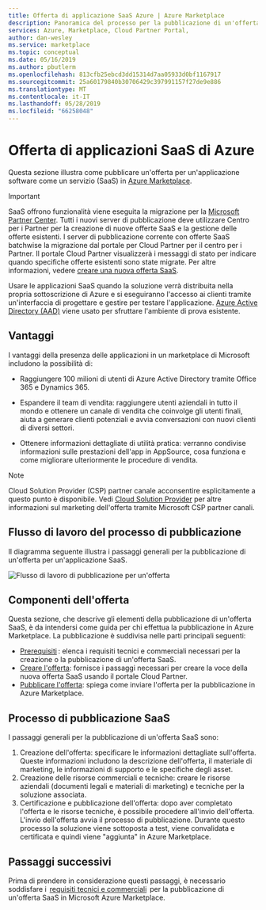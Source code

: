 ```yaml
---
title: Offerta di applicazione SaaS Azure | Azure Marketplace
description: Panoramica del processo per la pubblicazione di un'offerta per un'applicazione SaaS di Azure in Azure Marketplace.
services: Azure, Marketplace, Cloud Partner Portal,
author: dan-wesley
ms.service: marketplace
ms.topic: conceptual
ms.date: 05/16/2019
ms.author: pbutlerm
ms.openlocfilehash: 813cfb25ebcd3dd15314d7aa05933d0bf1167917
ms.sourcegitcommit: 25a60179840b30706429c397991157f27de9e886
ms.translationtype: MT
ms.contentlocale: it-IT
ms.lasthandoff: 05/28/2019
ms.locfileid: "66258048"
---
```

# <a name="azure-saas-application-offer"></a>Offerta di applicazioni SaaS di Azure

Questa sezione illustra come pubblicare un'offerta per un'applicazione software come un servizio (SaaS) in <a href="https://azuremarketplace.microsoft.com">Azure Marketplace</a>.

> [!IMPORTANT] 
> SaaS offrono funzionalità viene eseguita la migrazione per la [Microsoft Partner Center](https://partner.microsoft.com/dashboard/directory).  Tutti i nuovi server di pubblicazione deve utilizzare Centro per i Partner per la creazione di nuove offerte SaaS e la gestione delle offerte esistenti.  I server di pubblicazione corrente con offerte SaaS batchwise la migrazione dal portale per Cloud Partner per il centro per i Partner.  Il portale Cloud Partner visualizzerà i messaggi di stato per indicare quando specifiche offerte esistenti sono state migrate.
> Per altre informazioni, vedere [creare una nuova offerta SaaS](../../partner-center-portal/create-new-saas-offer.md).


Usare le applicazioni SaaS quando la soluzione verrà distribuita nella propria sottoscrizione di Azure e si eseguiranno l'accesso ai clienti tramite un'interfaccia di progettare e gestire per testare l'applicazione. <a href="https://azure.microsoft.com/services/active-directory">Azure Active Directory (AAD)</a> viene usato per sfruttare l'ambiente di prova esistente.

## <a name="benefits"></a>Vantaggi

I vantaggi della presenza delle applicazioni in un marketplace di Microsoft includono la possibilità di:

- Raggiungere 100 milioni di utenti di Azure Active Directory tramite Office 365 e Dynamics 365.

- Espandere il team di vendita: raggiungere utenti aziendali in tutto il mondo e ottenere un canale di vendita che coinvolge gli utenti finali, aiuta a generare clienti potenziali e avvia conversazioni con nuovi clienti di diversi settori.

- Ottenere informazioni dettagliate di utilità pratica: verranno condivise informazioni sulle prestazioni dell'app in AppSource, cosa funziona e come migliorare ulteriormente le procedure di vendita.
 
>[!Note]
>Cloud Solution Provider (CSP) partner canale acconsentire esplicitamente a questo punto è disponibile.  Vedi [Cloud Solution Provider](../../cloud-solution-providers.md) per altre informazioni sul marketing dell'offerta tramite Microsoft CSP partner canali.

## <a name="publishing-process-workflow"></a>Flusso di lavoro del processo di pubblicazione 

Il diagramma seguente illustra i passaggi generali per la pubblicazione di un'offerta per un'applicazione SaaS. 

![Flusso di lavoro di pubblicazione per un'offerta](./media/new-offer-process.png)

## <a name="offer-components"></a>Componenti dell'offerta
 
Questa sezione, che descrive gli elementi della pubblicazione di un'offerta SaaS, è da intendersi come guida per chi effettua la pubblicazione in Azure Marketplace. La pubblicazione è suddivisa nelle parti principali seguenti: 

- [Prerequisiti](./cpp-prerequisites.md) : elenca i requisiti tecnici e commerciali necessari per la creazione o la pubblicazione di un'offerta SaaS. 
- [Creare l'offerta](./cpp-create-offer.md): fornisce i passaggi necessari per creare la voce della nuova offerta SaaS usando il portale Cloud Partner. 
- [Pubblicare l'offerta](./cpp-publish-offer.md): spiega come inviare l'offerta per la pubblicazione in Azure Marketplace. 

## <a name="saas-publishing-process"></a>Processo di pubblicazione SaaS 

I passaggi generali per la pubblicazione di un'offerta SaaS sono:
 
1. Creazione dell'offerta: specificare le informazioni dettagliate sull'offerta. Queste informazioni includono la descrizione dell'offerta, il materiale di marketing, le informazioni di supporto e le specifiche degli asset. 
2. Creazione delle risorse commerciali e tecniche: creare le risorse aziendali (documenti legali e materiali di marketing) e tecniche per la soluzione associata. 
3. Certificazione e pubblicazione dell'offerta: dopo aver completato l'offerta e le risorse tecniche, è possibile procedere all'invio dell'offerta. L'invio dell'offerta avvia il processo di pubblicazione. Durante questo processo la soluzione viene sottoposta a test, viene convalidata e certificata e quindi viene "aggiunta" in Azure Marketplace.

## <a name="next-steps"></a>Passaggi successivi

Prima di prendere in considerazione questi passaggi, è necessario soddisfare i  [requisiti tecnici e commerciali](./cpp-prerequisites.md)  per la pubblicazione di un'offerta SaaS in Microsoft Azure Marketplace. 
 
